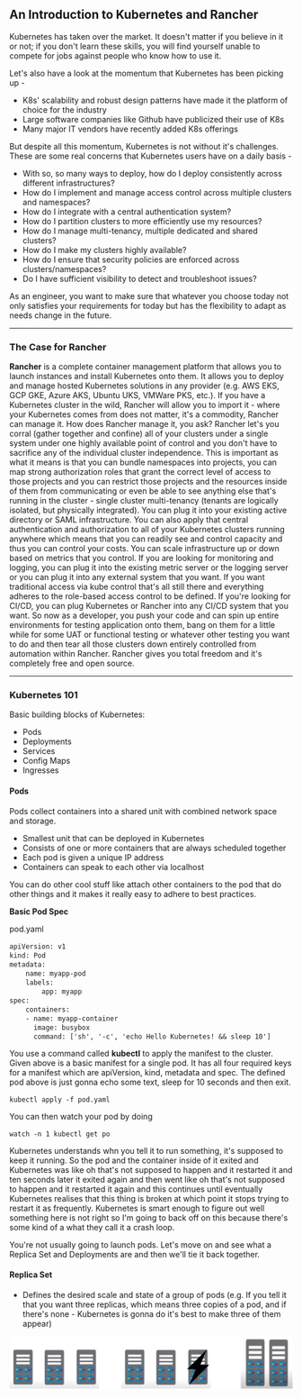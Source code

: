 ## An Introduction to Kubernetes and Rancher

Kubernetes has taken over the market. It doesn't matter if you believe in it or not; if you don't learn these skills, you will find yourself unable to compete for jobs against people who know how to use it.

Let's also have a look at the momentum that Kubernetes has been picking up -

* K8s' scalability and robust design patterns have made it the platform of choice for the industry
* Large software companies like Github have publicized their use of K8s
* Many major IT vendors have recently added K8s offerings

But despite all this momentum, Kubernetes is not without it's challenges. These are some real concerns that Kubernetes users have on a daily basis -

* With so, so many ways to deploy, how do I deploy consistently across different infrastructures?
* How do I implement and manage access control across multiple clusters and namespaces?
* How do I integrate with a central authentication system?
* How do I partition clusters to more efficiently use my resources?
* How do I manage multi-tenancy, multiple dedicated and shared clusters?
* How do I make my clusters highly available?
* How do I ensure that security policies are enforced across clusters/namespaces?
* Do I have sufficient visibility to detect and troubleshoot issues?

As an engineer, you want to make sure that whatever you choose today not only satisfies your requirements for today but has the flexibility to adapt as needs change in the future.

* * *

### The Case for Rancher

**Rancher** is a complete container management platform that allows you to launch instances and install Kubernetes onto them. It allows you to deploy and manage hosted Kubernetes solutions in any provider (e.g. AWS EKS, GCP GKE, Azure AKS, Ubuntu UKS, VMWare PKS, etc.). If you have a Kubernetes cluster in the wild, Rancher will allow you to import it - where your Kubernetes comes from does not matter, it's a commodity, Rancher can manage it. How does Rancher manage it, you ask? Rancher let's you corral (gather together and confine) all of your clusters under a single system under one highly available point of control and you don't have to sacrifice any of the individual cluster independence. This is important as what it means is that you can bundle namespaces into projects, you can map strong authorization roles that grant the correct level of access to those projects and you can restrict those projects and the resources inside of them from communicating or even be able to see anything else that's running in the cluster - single cluster multi-tenancy (tenants are logically isolated, but physically integrated). You can plug it into your existing active directory or SAML infrastructure. You can also apply that central authentication and authorization to all of your Kubernetes clusters running anywhere which means that you can readily see and control capacity and thus you can control your costs. You can scale infrastructure up or down based on metrics that you control. If you are looking for monitoring and logging, you can plug it into the existing metric server or the logging server or you can plug it into any external system that you want. If you want traditional access via kube control that's all still there and everything adheres to the role-based access control to be defined. If you're looking for CI/CD, you can plug Kubernetes or Rancher into any CI/CD system that you want. So now as a developer, you push your code and can spin up entire environments for testing application onto them, bang on them for a little while for some UAT or functional testing or whatever other testing you want to do and then tear all those clusters down entirely controlled from automation within Rancher. Rancher gives you total freedom and it's completely free and open source.

* * *

### Kubernetes 101

Basic building blocks of Kubernetes:

* Pods
* Deployments
* Services
* Config Maps
* Ingresses

#### Pods

Pods collect containers into a shared unit with combined network space and storage.

* Smallest unit that can be deployed in Kubernetes
* Consists of one or more containers that are always scheduled together
* Each pod is given a unique IP address
* Containers can speak to each other via localhost

You can do other cool stuff like attach other containers to the pod that do other things and it makes it really easy to adhere to best practices.

**Basic Pod Spec**

pod.yaml

```
apiVersion: v1
kind: Pod
metadata:
    name: myapp-pod
    labels:
        app: myapp
spec:
    containers:
    - name: myapp-container
      image: busybox
      command: ['sh', '-c', 'echo Hello Kubernetes! && sleep 10']
```

You use a command called **kubectl** to apply the manifest to the cluster. Given above is a basic manifest for a single pod. It has all four required keys for a manifest which are apiVersion, kind, metadata and spec. The defined pod above is just gonna echo some text, sleep for 10 seconds and then exit.

```
kubectl apply -f pod.yaml
```

You can then watch your pod by doing

```
watch -n 1 kubectl get po
```

Kubernetes understands whn you tell it to run something, it's supposed to keep it running. So the pod and the container inside of it exited and Kubernetes was like oh that's not supposed to happen and it restarted it and ten seconds later it exited again and then went like oh that's not supposed to happen and it restarted it again and this continues until eventually Kubernetes realises that this thing is broken at which point it stops trying to restart it as frequently. Kubernetes is smart enough to figure out well something here is not right so I'm going to back off on this because there's some kind of a what they call it a crash loop.

You're not usually going to launch pods. Let's move on and see what a Replica Set and Deployments are and then we'll tie it back together.

#### Replica Set

* Defines the desired scale and state of a group of pods (e.g. If you tell it that you want three replicas, which means three copies of a pod, and if there's none - Kubernetes is gonna do it's best to make three of them appear)

![](/assets/images/replicaset.png)